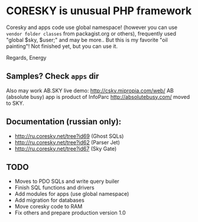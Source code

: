 
# CORESKY is unusual PHP framework

Coresky and apps code use global namespace!
(however you can use `vendor folder classes` from packagist.org or others),
frequently used "global $sky, $user;" and may be more..
But this is my favorite "oil painting"! Not finished yet, but you can use it.

Regards,
Energy

## Samples? Check `apps` dir

Also may work AB.SKY live demo: http://csky.mipropia.com/web/
AB (absolute busy) app is product of InfoParc http://absolutebusy.com/ moved to SKY.

## Documentation (russian only):

- http://ru.coresky.net/tree?id69 (Ghost SQLs)
- http://ru.coresky.net/tree?id62 (Parser Jet)
- http://ru.coresky.net/tree?id67 (Sky Gate)

## TODO

- Moves to PDO SQLs and write query builer
- Finish SQL functions and drivers
- Add modules for apps (use global namespace)
- Add migration for databases
- Move coresky code to RAM
- Fix others and prepare production version 1.0